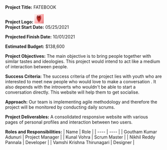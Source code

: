 **Project Title:** FATEBOOK<br>

**Project Logo:** <img src ="images/LOGO.jpg" height ="30px" width ="30px"> <br>
**Project Start Date:** 05/25/2021<br>

**Projected Finish Date:** 10/01/2021<br>

**Estimated Budget:** $138,600

**Project Objectives:** The main objective is to bring people together with similar tastes and ideologies. This project would intend to act like a medium of interaction between people.

**Success Criteria:** The success criteria of the project lies with youth who are interested to meet new people who would love to make a conversation . It also depends with the introverts who wouldn't be able to start a conversation directly. This website will help them to get socialise.

**Approach:** Our team is implementing agile methodology and therefore the project will be monitored by conducting daily scrums.

**Project Deliverables:** A consolidated responsive website with various pages of personal profiles and interaction between two users.

**Roles and Responsibilities:**
| Name | Role |
| ---- | ---- | 
| Goutham Kumar Adunuri | Project Manager | 
| Kunal Vohra | Scrum Master | 
| Nikhil Reddy Pannala | Developer | 
| Vamshi Krishna Thirunagari | Designer |
